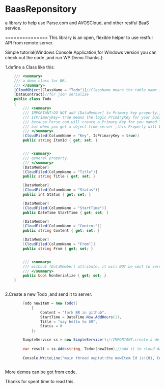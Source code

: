 BaasReponsitory
===============

a library to help use Parse.com and AVOSCloud, and other restful BaaS service.


===============
This library is an open, flexible helper to use restful API from remote server.

Simple tutorial(Windows Console Application,for Windows version you can check out the code ,and run WP Demo.Thanks.):

1.define a Class like this:

```csharp
    /// <summary>
    /// a demo class for BR.
    /// </summary>
    [CloudObject(ClassName = "Todo")]//ClassName means the table name in Parse.com
    [DataContract]//for json serialize
    public class Todo
    {
        /// <summary>
        /// IMPORTANT:DO NOT add [DataMember] to Primary key property.just add  [CloudFiled(ColumnName = "Key", IsPrimaryKey = true)] is OK!
        /// IsPrimaryKey= true means the logic PrimaryKey for your business,
        /// because Parse.com will create a Primary Key for you named "objectId", it looks like "xyk7Gd1",
        /// but when you get a object from server ,this Property will be replaced by objectId by BR.
        /// </summary>
        [CloudFiled(ColumnName = "Key", IsPrimaryKey = true)]
        public string ItemId { get; set; }


        /// <summary>
        /// general property.
        /// </summary>
        [DataMember]
        [CloudFiled(ColumnName = "Title")]
        public string Title { get; set; }

        [DataMember]
        [CloudFiled(ColumnName = "Status")]
        public int Status { get; set; }

        [DataMember]
        [CloudFiled(ColumnName = "StartTime")]
        public DateTime StartTime { get; set; }

        [DataMember]
        [CloudFiled(ColumnName = "Content")]
        public string Content { get; set; }

        [DataMember]
        [CloudFiled(ColumnName = "From")]
        public string From { get; set; }


        /// <summary>
        /// without [DataMember] attribute, it will NOT be sent to server.
        /// </summary>
        public bool NonSerialize { get; set; }
    }
	
```

2.Create a new Todo ,and send it to server.

```csharp
        Todo newItem = new Todo()
            {
                Content = "fork BR in github",
                StartTime = DateTime.Now.AddHours(1),
                Title = "say hello to BR",
                Status = 0
            };

		SimpleService ss = new SimpleService();//IMPORTANT:create a default service.
		
		var result = ss.Add<string, Todo>(newItem);//add it to cloud data server.it can get the new id of the newItem.
		
		Console.WriteLine("main thread ouptut:the newItem Id is:{0}, Content is {1}", result.ItemId, result.Content);
		
```

More demos can be got from code.

Thanks for spent time to read this.

